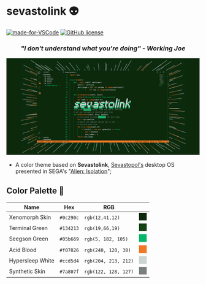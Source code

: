 # sevastolink :alien:

[![made-for-VSCode](https://img.shields.io/badge/Made%20for-VSCode-1f425f.svg)](https://code.visualstudio.com/)
[![GitHub license](https://img.shields.io/github/license/Naereen/StrapDown.js.svg)](https://github.com/Naereen/StrapDown.js/blob/master/LICENSE)

<center><h3><i>"I don't understand what you're doing" - Working Joe</i></h3></center>

![Sevastolink colort theme artwork](https://raw.githubusercontent.com/paulopacitti/sevastolink/master/design/artwork.png)


- A color theme based on **Sevastolink**, [Sevastopol's](https://alienanthology.fandom.com/wiki/Sevastopol_Station) desktop OS presented in SEGA's "[Alien: Isolation](https://en.wikipedia.org/wiki/Alien:_Isolation)";

## Color Palette :art:

Name | Hex      | RGB  |  |   
---  | ---      | ---   | --- |
Xenomorph Skin  |`#0c290c` | `rgb(12,41,12)`   | ![Xenomorph Skin color](https://raw.githubusercontent.com/paulopacitti/sevastolink/master/design/colors/xenomorph-skin.png)
Terminal Green  |`#134213`      | `rgb(19,66,19)`    |![Terminal Green color](https://raw.githubusercontent.com/paulopacitti/sevastolink/master/design/colors/terminal-green.png)
Seegson Green   |`#05b669`       | `rgb(5, 182, 105)` | ![Seegson Green color](https://raw.githubusercontent.com/paulopacitti/sevastolink/master/design/colors/seegson-green.png)
Acid Blood      |`#f07826`       | `rgb(240, 120, 38)` | ![Acid Blood color](https://raw.githubusercontent.com/paulopacitti/sevastolink/master/design/colors/acid-blood.png)
Hypersleep White    |`#ccd5d4`       | `rgb(204, 213, 212)` | ![Hypersleep White color](https://raw.githubusercontent.com/paulopacitti/sevastolink/master/design/colors/hypersleep-white.png)
Synthetic Skin    |`#7a807f`       | `rgb(122, 128, 127)` | ![Hypersleep White color](https://raw.githubusercontent.com/paulopacitti/sevastolink/master/design/colors/synthetic-skin.png)
